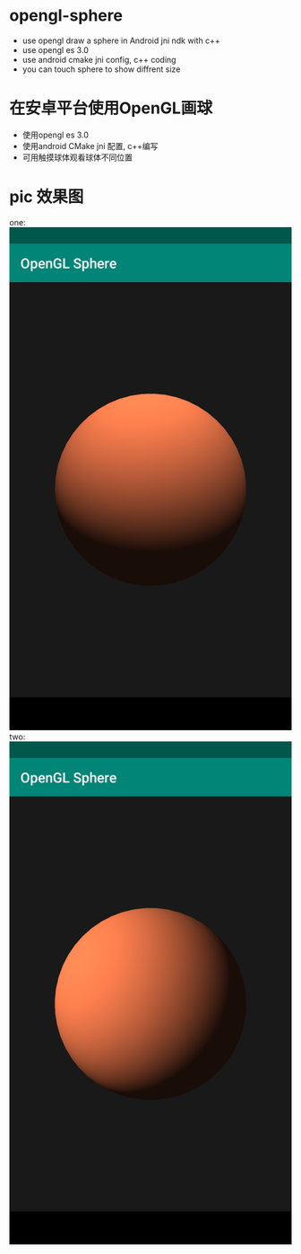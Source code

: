 # opengl-sphere
- use opengl draw a sphere in Android jni ndk with c++
- use opengl es 3.0
- use android cmake jni config, c++ coding
- you can touch sphere to show diffrent size 

# 在安卓平台使用OpenGL画球
- 使用opengl es 3.0
- 使用android CMake jni 配置, c++编写
- 可用触摸球体观看球体不同位置

# pic 效果图

one: ![](pic_sphere_1.png) two: ![](pic_sphere_2.png)